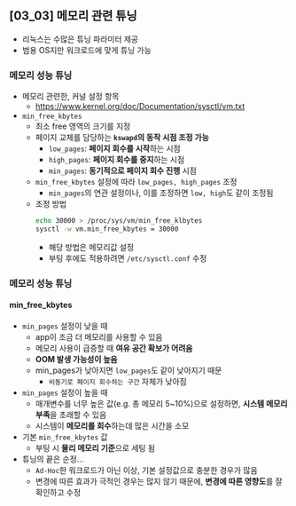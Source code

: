 ## [03_03] 메모리 관련 튜닝
- 리눅스는 수많은 튜닝 파라미터 제공
- 범용 OS지만 워크로드에 맞게 튜닝 가능

### 메모리 성능 튜닝
- 메모리 관련한, 커널 설정 항목
  - https://www.kernel.org/doc/Documentation/sysctl/vm.txt
- `min_free_kbytes`
  - 최소 free 영역의 크기를 지정
  - 페이지 교체를 담당하는 **`kswapd`의 동작 시점 조정 가능**
    - `low_pages`: **페이지 회수를 시작**하는 시점
    - `high_pages`: **페이지 회수를 중지**하는 시점
    - `min_pages`: **동기적으로 페이지 회수 진행** 시점
  - `min_free_kbytes` 설정에 따라 `low_pages, high_pages` 조정
    - `min_pages`의 연관 설정이나, 이를 조정하면 `low, high`도 같이 조정됨
  - 조정 방법
    ```bash
    echo 30000 > /proc/sys/vm/min_free_klbytes
    sysctl -w vm.min_free_kbytes = 30000
    ```
    - 해당 방법은 메모리값 설정
    - 부팅 후에도 적용하려면 `/etc/sysctl.conf` 수정

### 메모리 성능 튜닝

#### min_free_kbytes
- `min_pages` 설정이 낮을 때
  - app이 조금 더 메모리를 사용할 수 있음
  - 메모리 사용이 급증할 때 **여유 공간 확보가 어려움**
  - **OOM 발생 가능성이 높음**
  - min_pages가 낮아지면 `low_pages`도 같이 낮아지기 때문
    - `비동기로 페이지 회수하는 구간` 자체가 낮아짐
- `min_pages` 설정이 높을 때
  - 매개변수를 너무 높은 값(e.g. 총 메모리 5~10%)으로 설정하면, **시스템 메모리 부족**을 초래할 수 있음
  - 시스템이 **메모리를 회수**하는데 많은 시간을 소모
- 기본 `min_free_kbytes` 값
  - 부팅 시 **물리 메모리 기준**으로 세팅 됨
- 튜닝의 끝은 순정...
  - `Ad-Hoc`한 워크로드가 아닌 이상, 기본 설정값으로 충분한 경우가 많음
  - 변경에 따른 효과가 극적인 경우는 많지 않기 때문에, **변경에 따른 영향도**를 잘 확인하고 수정
